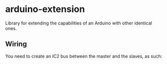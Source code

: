 # arduino-extension
Library for extending the capabilities of an Arduino with other identical ones. 

## Wiring ##
You need to create an IC2 bus between the master and the slaves, as such: 
